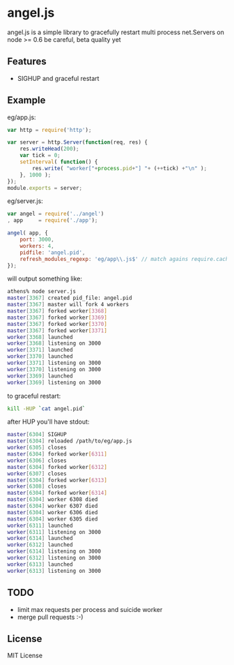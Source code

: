 # angel.js

angel.js is a simple library to gracefully restart multi process net.Servers on node >= 0.6
be careful, beta quality yet


## Features

 * SIGHUP and graceful restart


## Example

eg/app.js:

```javascript
var http = require('http');

var server = http.Server(function(req, res) {
    res.writeHead(200);
    var tick = 0;
    setInterval( function() {
        res.write( "worker["+process.pid+"] "+ (++tick) +"\n" );
    }, 1000 );
});
module.exports = server;
```

eg/server.js:

```javascript
var angel = require('../angel')
, app     = require('./app');

angel( app, {
    port: 3000,
    workers: 4,
    pidfile: 'angel.pid',
    refresh_modules_regexp: 'eg/app\\.js$' // match agains require.cache keys
});
```

will output something like:

```bash
athens% node server.js
master[3367] created pid_file: angel.pid
master[3367] master will fork 4 workers
master[3367] forked worker[3368]
master[3367] forked worker[3369]
master[3367] forked worker[3370]
master[3367] forked worker[3371]
worker[3368] launched
worker[3368] listening on 3000
worker[3371] launched
worker[3370] launched
worker[3371] listening on 3000
worker[3370] listening on 3000
worker[3369] launched
worker[3369] listening on 3000
```

to graceful restart:

```bash
kill -HUP `cat angel.pid`
```

after HUP you'll have stdout:

```bash
master[6304] SIGHUP
master[6304] reloaded /path/to/eg/app.js
worker[6305] closes
master[6304] forked worker[6311]
worker[6306] closes
master[6304] forked worker[6312]
worker[6307] closes
master[6304] forked worker[6313]
worker[6308] closes
master[6304] forked worker[6314]
master[6304] worker 6308 died
master[6304] worker 6307 died
master[6304] worker 6306 died
master[6304] worker 6305 died
worker[6311] launched
worker[6311] listening on 3000
worker[6314] launched
worker[6312] launched
worker[6314] listening on 3000
worker[6312] listening on 3000
worker[6313] launched
worker[6313] listening on 3000
```

## TODO

 * limit max requests per process and suicide worker
 * merge pull requests :-)


## License

MIT License
